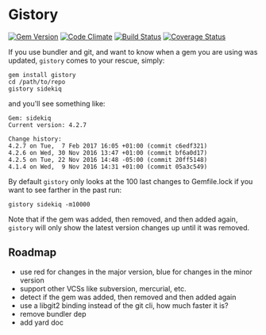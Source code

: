 # Gistory

[![Gem Version](https://badge.fury.io/rb/gistory.svg)](https://rubygems.org/gems/gistory)
[![Code Climate](https://codeclimate.com/github/serch/gistory/badges/gpa.svg)](https://codeclimate.com/github/serch/gistory)
[![Build Status](https://travis-ci.org/serch/gistory.svg?branch=master)](https://travis-ci.org/serch/gistory)
[![Coverage Status](https://coveralls.io/repos/github/serch/gistory/badge.svg?branch=master)](https://coveralls.io/github/serch/gistory?branch=master)

If you use bundler and git, and want to know when a gem you are using was updated, `gistory` comes to your rescue, simply:

```shell
gem install gistory
cd /path/to/repo
gistory sidekiq
```

and you'll see something like:
```
Gem: sidekiq
Current version: 4.2.7

Change history:
4.2.7 on Tue,  7 Feb 2017 16:05 +01:00 (commit c6edf321)
4.2.6 on Wed, 30 Nov 2016 13:47 +01:00 (commit bf6a0d17)
4.2.5 on Tue, 22 Nov 2016 14:48 -05:00 (commit 20ff5148)
4.1.4 on Wed,  9 Nov 2016 14:31 +01:00 (commit 05a3c549)
```

By default `gistory` only looks at the 100 last changes to Gemfile.lock
if you want to see farther in the past run:

```shell
gistory sidekiq -m10000
```

Note that if the gem was added, then removed, and then added again, `gistory` will
only show the latest version changes up until it was removed.

## Roadmap

- use red for changes in the major version, blue for changes in the minor version
- support other VCSs like subversion, mercurial, etc.
- detect if the gem was added, then removed and then added again
- use a libgit2 binding instead of the git cli, how much faster it is?
- remove bundler dep
- add yard doc

